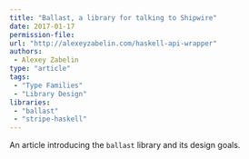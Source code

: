 ```yaml
---
title: "Ballast, a library for talking to Shipwire"
date: 2017-01-17
permission-file: 
url: "http://alexeyzabelin.com/haskell-api-wrapper"
authors:
 - Alexey Zabelin
type: "article"
tags:
 - "Type Families"
 - "Library Design"
libraries:
 - "ballast"
 - "stripe-haskell"
---
```


An article introducing the `ballast` library and its design goals.
